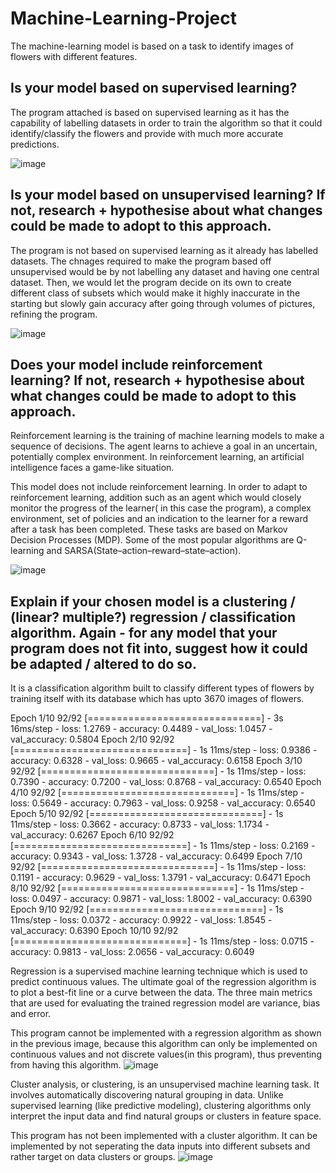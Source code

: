# Machine-Learning-Project

The machine-learning model is based on a task to identify images of flowers with different features.

## Is your model based on supervised learning?

The program attached is based on supervised learning as it has the capability of labelling datasets in order to train the algorithm so that it could identify/classify the flowers and provide with much more accurate predictions.

![image](https://user-images.githubusercontent.com/84967025/156681831-5846d335-bc4c-421d-a3a6-56bd90584dd8.png)

## Is your model based on unsupervised learning? If not, research + hypothesise about what changes could be made to adopt to this approach.

The program is not based on supervised learning as it already has labelled datasets. The chnages required to make the program based off unsupervised would be by not labelling any dataset and having one central dataset. Then, we would let the program decide on its own to create different class of subsets which would make it highly inaccurate in the starting but slowly gain accuracy after going through volumes of pictures, refining the program.

![image](https://user-images.githubusercontent.com/84967025/156682508-b388cc6b-2d86-494e-94ef-8c15898a556f.png)

## Does your model include reinforcement learning? If not, research + hypothesise about what changes could be made to adopt to this approach.

Reinforcement learning is the training of machine learning models to make a sequence of decisions. The agent learns to achieve a goal in an uncertain, potentially complex environment. In reinforcement learning, an artificial intelligence faces a game-like situation.

This model does not include reinforcement learning. In order to adapt to reinforcement learning, addition such as an agent which would closely monitor the progress of the learner( in this case the program), a complex environment, set of policies and an indication to the learner for a reward after a task has been completed. These tasks are based on  Markov Decision Processes (MDP). Some of the most popular algorithms are Q-learning and SARSA(State–action–reward–state–action).

![image](https://user-images.githubusercontent.com/84967025/156683520-e177230e-3da6-40e4-80c2-17c15af32810.png)

## Explain if your chosen model is a clustering / (linear? multiple?) regression / classification algorithm. Again - for any model that your program does not fit into, suggest how it could be adapted / altered to do so.

It is a classification algorithm built to classify different types of flowers by training itself with its database which has upto 3670 images of flowers. 

Epoch 1/10
92/92 [==============================] - 3s 16ms/step - loss: 1.2769 - accuracy: 0.4489 - val_loss: 1.0457 - val_accuracy: 0.5804
Epoch 2/10
92/92 [==============================] - 1s 11ms/step - loss: 0.9386 - accuracy: 0.6328 - val_loss: 0.9665 - val_accuracy: 0.6158
Epoch 3/10
92/92 [==============================] - 1s 11ms/step - loss: 0.7390 - accuracy: 0.7200 - val_loss: 0.8768 - val_accuracy: 0.6540
Epoch 4/10
92/92 [==============================] - 1s 11ms/step - loss: 0.5649 - accuracy: 0.7963 - val_loss: 0.9258 - val_accuracy: 0.6540
Epoch 5/10
92/92 [==============================] - 1s 11ms/step - loss: 0.3662 - accuracy: 0.8733 - val_loss: 1.1734 - val_accuracy: 0.6267
Epoch 6/10
92/92 [==============================] - 1s 11ms/step - loss: 0.2169 - accuracy: 0.9343 - val_loss: 1.3728 - val_accuracy: 0.6499
Epoch 7/10
92/92 [==============================] - 1s 11ms/step - loss: 0.1191 - accuracy: 0.9629 - val_loss: 1.3791 - val_accuracy: 0.6471
Epoch 8/10
92/92 [==============================] - 1s 11ms/step - loss: 0.0497 - accuracy: 0.9871 - val_loss: 1.8002 - val_accuracy: 0.6390
Epoch 9/10
92/92 [==============================] - 1s 11ms/step - loss: 0.0372 - accuracy: 0.9922 - val_loss: 1.8545 - val_accuracy: 0.6390
Epoch 10/10
92/92 [==============================] - 1s 11ms/step - loss: 0.0715 - accuracy: 0.9813 - val_loss: 2.0656 - val_accuracy: 0.6049

Regression is a supervised machine learning technique which is used to predict continuous values. The ultimate goal of the regression algorithm is to plot a best-fit line or a curve between the data. The three main metrics that are used for evaluating the trained regression model are variance, bias and error.

This program cannot be implemented with a regression algorithm as shown in the previous image, because this algorithm can only be implemented on continuous values and not discrete values(in this program), thus preventing from having this algorithm.
![image](https://user-images.githubusercontent.com/84967025/156684182-413e5970-88e1-4423-a34f-4d5ccec125aa.png)

Cluster analysis, or clustering, is an unsupervised machine learning task. It involves automatically discovering natural grouping in data. Unlike supervised learning (like predictive modeling), clustering algorithms only interpret the input data and find natural groups or clusters in feature space.

This program has not been implemented with a cluster algorithm. It can be implemented by not seperating the data inputs into different subsets and rather target on data clusters or groups.
![image](https://user-images.githubusercontent.com/84967025/156685064-6dd6d8f2-1e8d-4308-b908-8fcad4fd86be.png)


